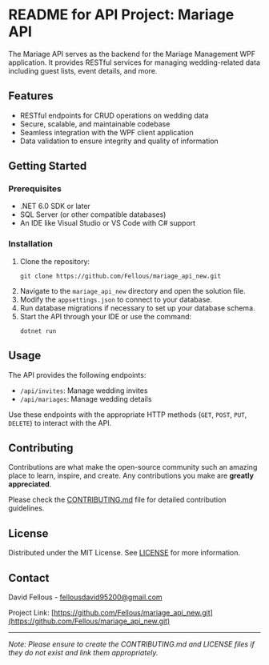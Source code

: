 # README for API Project: Mariage API

The Mariage API serves as the backend for the Mariage Management WPF application. It provides RESTful services for managing wedding-related data including guest lists, event details, and more.

## Features

- RESTful endpoints for CRUD operations on wedding data
- Secure, scalable, and maintainable codebase
- Seamless integration with the WPF client application
- Data validation to ensure integrity and quality of information

## Getting Started

### Prerequisites

- .NET 6.0 SDK or later
- SQL Server (or other compatible databases)
- An IDE like Visual Studio or VS Code with C# support

### Installation

1. Clone the repository:
   ```
   git clone https://github.com/Fellous/mariage_api_new.git
   ```
2. Navigate to the `mariage_api_new` directory and open the solution file.
3. Modify the `appsettings.json` to connect to your database.
4. Run database migrations if necessary to set up your database schema.
5. Start the API through your IDE or use the command:
   ```
   dotnet run
   ```

## Usage

The API provides the following endpoints:

- `/api/invites`: Manage wedding invites
- `/api/mariages`: Manage wedding details

Use these endpoints with the appropriate HTTP methods (`GET`, `POST`, `PUT`, `DELETE`) to interact with the API.

## Contributing

Contributions are what make the open-source community such an amazing place to learn, inspire, and create. Any contributions you make are **greatly appreciated**.

Please check the [CONTRIBUTING.md](https://github.com/Fellous/mariage_api_new/CONTRIBUTING.md) file for detailed contribution guidelines.

## License

Distributed under the MIT License. See [LICENSE](https://github.com/Fellous/mariage_api_new/LICENSE) for more information.

## Contact

David Fellous - fellousdavid95200@gmail.com

Project Link: [https://github.com/Fellous/mariage_api_new.git](https://github.com/Fellous/mariage_api_new.git)

---

*Note: Please ensure to create the CONTRIBUTING.md and LICENSE files if they do not exist and link them appropriately.*


